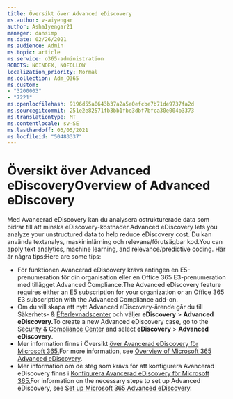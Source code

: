 ```yaml
---
title: Översikt över Advanced eDiscovery
ms.author: v-aiyengar
author: AshaIyengar21
manager: dansimp
ms.date: 02/26/2021
ms.audience: Admin
ms.topic: article
ms.service: o365-administration
ROBOTS: NOINDEX, NOFOLLOW
localization_priority: Normal
ms.collection: Adm_O365
ms.custom:
- "3200003"
- "7221"
ms.openlocfilehash: 9196d55a0643b37a2a5e0efcbe7b71de9737fa2d
ms.sourcegitcommit: 251e2e82571fb3bb1fbe3dbf7bfca30e004b3373
ms.translationtype: MT
ms.contentlocale: sv-SE
ms.lasthandoff: 03/05/2021
ms.locfileid: "50483337"
---
```

# <a name="overview-of-advanced-ediscovery"></a><span data-ttu-id="b829d-102">Översikt över Advanced eDiscovery</span><span class="sxs-lookup"><span data-stu-id="b829d-102">Overview of Advanced eDiscovery</span></span>

<span data-ttu-id="b829d-103">Med Avancerad eDiscovery kan du analysera ostrukturerade data som bidrar till att minska eDiscovery-kostnader.</span><span class="sxs-lookup"><span data-stu-id="b829d-103">Advanced eDiscovery lets you analyze your unstructured data to help reduce eDiscovery cost.</span></span> <span data-ttu-id="b829d-104">Du kan använda textanalys, maskininlärning och relevans/förutsägbar kod.</span><span class="sxs-lookup"><span data-stu-id="b829d-104">You can apply text analytics, machine learning, and relevance/predictive coding.</span></span> <span data-ttu-id="b829d-105">Här är några tips:</span><span class="sxs-lookup"><span data-stu-id="b829d-105">Here are some tips:</span></span>

- <span data-ttu-id="b829d-106">För funktionen Avancerad eDiscovery krävs antingen en E5-prenumeration för din organisation eller en Office 365 E3-prenumeration med tillägget Advanced Compliance.</span><span class="sxs-lookup"><span data-stu-id="b829d-106">The Advanced eDiscovery feature requires either an E5 subscription for your organization or an Office 365 E3 subscription with the Advanced Compliance add-on.</span></span>
- <span data-ttu-id="b829d-107">Om du vill skapa ett nytt Advanced eDiscovery-ärende går du till Säkerhets- & [Efterlevnadscenter](https://go.microsoft.com/fwlink/p/?linkid=2077143) och väljer **eDiscovery**  >  **Advanced eDiscovery.**</span><span class="sxs-lookup"><span data-stu-id="b829d-107">To create a new Advanced eDiscovery case, go to the [Security & Compliance Center](https://go.microsoft.com/fwlink/p/?linkid=2077143) and select **eDiscovery** > **Advanced eDiscovery**.</span></span>
- <span data-ttu-id="b829d-108">Mer information finns i Översikt [över Avancerad eDiscovery för Microsoft 365.](https://go.microsoft.com/fwlink/?linkid=2101588)</span><span class="sxs-lookup"><span data-stu-id="b829d-108">For more information, see [Overview of Microsoft 365 Advanced eDiscovery](https://go.microsoft.com/fwlink/?linkid=2101588).</span></span>
- <span data-ttu-id="b829d-109">Mer information om de steg som krävs för att konfigurera Avancerad eDiscovery finns i [Konfigurera Avancerad eDiscovery för Microsoft 365.](https://go.microsoft.com/fwlink/?linkid=2122672)</span><span class="sxs-lookup"><span data-stu-id="b829d-109">For information on the necessary steps to set up Advanced eDiscovery, see [Set up Microsoft 365 Advanced eDiscovery](https://go.microsoft.com/fwlink/?linkid=2122672).</span></span>
